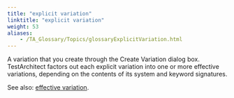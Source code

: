 ```yaml
--- 
title: "explicit variation"
linktitle: "explicit variation"
weight: 53
aliases: 
    - /TA_Glossary/Topics/glossaryExplicitVariation.html
---
```


A variation that you create through the Create Variation dialog box. TestArchitect factors out each explicit variation into one or more effective variations, depending on the contents of its system and keyword signatures.

See also: [effective variation](glossaryEffectiveVariation.html).

